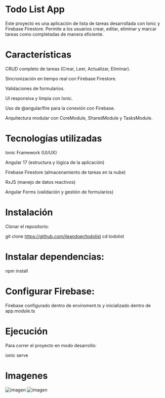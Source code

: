 # Todo List App

Este proyecto es una aplicación de lista de tareas desarrollada con Ionic y Firebase Firestore. Permite a los usuarios crear, editar, eliminar y marcar tareas como completadas de manera eficiente.

# Características

CRUD completo de tareas (Crear, Leer, Actualizar, Eliminar).

Sincronización en tiempo real con Firebase Firestore.

Validaciones de formularios.

UI responsiva y limpia con Ionic.

Uso de @angular/fire para la conexión con Firebase.

Arquitectura modular con CoreModule, SharedModule y TasksModule.

# Tecnologías utilizadas

Ionic Framework (UI/UX)

Angular 17 (estructura y lógica de la aplicación)

Firebase Firestore (almacenamiento de tareas en la nube)

RxJS (manejo de datos reactivos)

Angular Forms (validación y gestión de formularios)

# Instalación

Clonar el repositorio:

git clone https://github.com/jleandoer/todolist
cd todolist

# Instalar dependencias:

npm install

# Configurar Firebase:

Firebase configurado dentro de enviroment.ts y inicializado dentro de app.module.ts

# Ejecución

Para correr el proyecto en modo desarrollo:

ionic serve

# Imagenes
![imagen](https://github.com/user-attachments/assets/728113b1-3763-4213-9d47-d3f6d5714840)
![imagen](https://github.com/user-attachments/assets/391cd475-dee7-4b13-8e00-94325bc4cce7)

